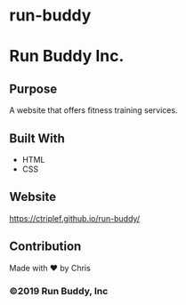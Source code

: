 # run-buddy
# Run Buddy Inc.

## Purpose
A website that offers fitness training services.

## Built With
* HTML
* CSS

## Website
https://ctriplef.github.io/run-buddy/

## Contribution
Made with ❤️ by Chris

### ©️2019 Run Buddy, Inc 
